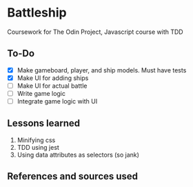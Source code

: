 # Battleship
Coursework for The Odin Project, Javascript course with TDD

## To-Do
- [x] Make gameboard, player, and ship models. Must have tests
- [x] Make UI for adding ships
- [ ] Make UI for actual battle
- [ ] Write game logic
- [ ] Integrate game logic with UI

## Lessons learned
1. Minifying css
2. TDD using jest
3. Using data attributes as selectors (so jank)

## References and sources used